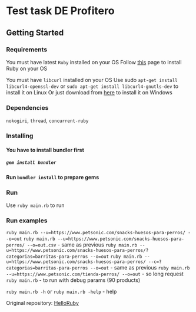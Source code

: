 # Test task DE Profitero

## Getting Started

### Requirements

You must have latest `Ruby` installed on your OS
Follow [this](https://www.ruby-lang.org/en/documentation/installation/) page to install Ruby on your OS

You must have `libcurl` installed on your OS
Use sudo `apt-get install libcurl4-openssl-dev` or `sudo apt-get install libcurl4-gnutls-dev` to install it on Linux
Or just download from [here](https://curl.haxx.se/download.html) to install it on Windows

### Dependencies
`nokogiri`,
`thread`,
`concurrent-ruby`

### Installing

#### You have to install bundler first
##### `gem install bundler`
#### Run `bundler install` to prepare gems

### Run
Use `ruby main.rb` to run

### Run examples
`ruby main.rb --u=https://www.petsonic.com/snacks-huesos-para-perros/ --o=out`
`ruby main.rb --u=https://www.petsonic.com/snacks-huesos-para-perros/ --o=out.csv` - same as previous
`ruby main.rb --u=https://www.petsonic.com/snacks-huesos-para-perros/?categorias=barritas-para-perros --o=out`
`ruby main.rb --u=https://www.petsonic.com/snacks-huesos-para-perros/ --c=?categorias=barritas-para-perros --o=out`  - same as previous
`ruby main.rb --u=https://www.petsonic.com/tienda-perros/ --o=out` - so long request
`ruby main.rb` - to run with debug params (90 products)

`ruby main.rb -h` or `ruby main.rb -help` - help

Original repository: [HelloRuby](https://github.com/DangouHaim/HelloRuby)